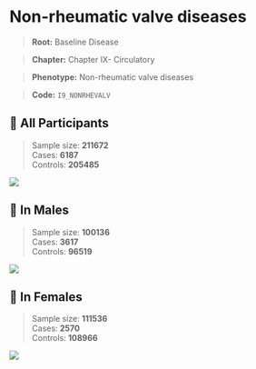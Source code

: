 # Non-rheumatic valve diseases

> **Root:** Baseline Disease  

> **Chapter:** Chapter IX- Circulatory  

> **Phenotype:** Non-rheumatic valve diseases  

> **Code:** `I9_NONRHEVALV`

## 🧪 All Participants  
> Sample size: **211672**  
> Cases: **6187**  
> Controls: **205485**
<img src="/Disease/Figures/ALL/Incidence/I9_NONRHEVALV.png"/>
<CsvTable src="/public/Disease/Data/ALL/Incidence/COX_I9_NONRHEVALV.csv" label="🔍 View full results" />

## 👨 In Males  
> Sample size: **100136**  
> Cases: **3617**  
> Controls: **96519**
<img src="/Disease/Figures/Male/Incidence/I9_NONRHEVALV.png"/>
<CsvTable src="/public/Disease/Data/Male/Incidence/COX_I9_NONRHEVALV.csv" label="🔍 View full results" />

## 👩 In Females  
> Sample size: **111536**  
> Cases: **2570**  
> Controls: **108966**
<img src="/Disease/Figures/Female/Incidence/I9_NONRHEVALV.png"/>
<CsvTable src="/public/Disease/Data/Female/Incidence/COX_I9_NONRHEVALV.csv" label="🔍 View full results" />
